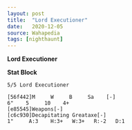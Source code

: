 ```yaml
---
layout: post
title:  "Lord Executioner"
date:   2020-12-05
source: Wahapedia
tags: [nighthaunt]
---
```


**Lord Executioner**

**Stat Block**
```
5/5 Lord Executioner
```

```
[56f442]M     W     B     Sa    [-]
6"    5     10    4+    
[e85545]Weapons[-]
[c6c930]Decapitating Greataxe[-]
1"     A:3    H:3+   W:3+   R:-2   D:1   
```


